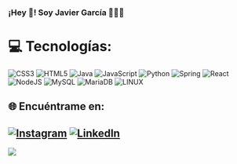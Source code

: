 <p align="center" width="300">
   <h3 align="justify">¡Hey 👋! Soy Javier García 👨🏻‍💻</h3>
</p>

# 💻 Tecnologías:
![CSS3](https://img.shields.io/badge/css3-%231572B6.svg?style=for-the-badge&logo=css3&logoColor=white) ![HTML5](https://img.shields.io/badge/html5-%23E34F26.svg?style=for-the-badge&logo=html5&logoColor=white) ![Java](https://img.shields.io/badge/java-%23ED8B00.svg?style=for-the-badge&logo=java&logoColor=white) ![JavaScript](https://img.shields.io/badge/javascript-%23323330.svg?style=for-the-badge&logo=javascript&logoColor=%23F7DF1E) ![Python](https://img.shields.io/badge/python-3670A0?style=for-the-badge&logo=python&logoColor=ffdd54) ![Spring](https://img.shields.io/badge/spring-%236DB33F.svg?style=for-the-badge&logo=spring&logoColor=white) ![React](https://img.shields.io/badge/react-%2320232a.svg?style=for-the-badge&logo=react&logoColor=%2361DAFB) ![NodeJS](https://img.shields.io/badge/node.js-6DA55F?style=for-the-badge&logo=node.js&logoColor=white) ![MySQL](https://img.shields.io/badge/mysql-%2300f.svg?style=for-the-badge&logo=mysql&logoColor=white) ![MariaDB](https://img.shields.io/badge/MariaDB-003545?style=for-the-badge&logo=mariadb&logoColor=white) ![LINUX](https://img.shields.io/badge/Linux-FCC624?style=for-the-badge&logo=linux&logoColor=black)

## 🌐 Encuéntrame en:
[![Instagram](https://img.shields.io/badge/Instagram-%23E4405F.svg?logo=Instagram&logoColor=white)](https://instagram.com/javii_garciaa11) [![LinkedIn](https://img.shields.io/badge/LinkedIn-%230077B5.svg?logo=linkedin&logoColor=white)](https://linkedin.com/in/javigarc1a) 
---
[![](https://visitcount.itsvg.in/api?id=JaviGarc1a&icon=0&color=0)](https://visitcount.itsvg.in)

<!-- Proudly created with GPRM ( https://gprm.itsvg.in ) -->
